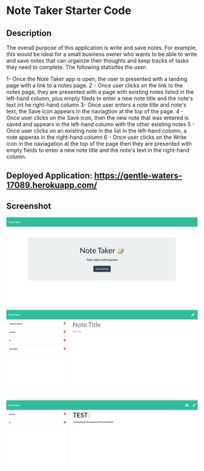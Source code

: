 # Note Taker Starter Code

## Description

The overall purpose of this application is write and save notes.
For example, this would be ideal for a small business owner who wants to be able to write and save notes that can orgainze their thoughts and keep tracks of tasks they need to complete.
The following statisifes the user:

1- Once the Note Taker app is open, the user is presented with a landing page with a link to a notes page.
2 - Once user clicks on the link to the notes page, they are presented with a page with existing notes listed in the left-hand column, plus empty fileds to enter a new note title and the note's text int he right-hand column
3- Once user enters a note title and note's text, the Save icon appears in the naviagtion at the top of the page.
4 - Once user clicks on the Save icon, then the new note that was entered is saved and appears in the left-hand column with the other existing notes
5 - Once user clicks on an existing note in the list in the left-hand column, a note apperas in the right-hand column
6 - Once user clicks on the Write icon in the naviagation at the top of the page then they are presented with empty fields to enter a new note title and the note's text in the right-hand column.

## Deployed Application: https://gentle-waters-17089.herokuapp.com/

## Screenshot

<img src ="https://github.com/AnjinIsmail/note-taker/blob/main/public//assets/img/Screen%20Shot%201.png">
<img src ="https://github.com/AnjinIsmail/note-taker/blob/main/public/assets/img/Screen%20Shot%202.png">
<img src ="https://github.com/AnjinIsmail/note-taker/blob/main/public/assets/img/Screen%20Shot%203.png">
